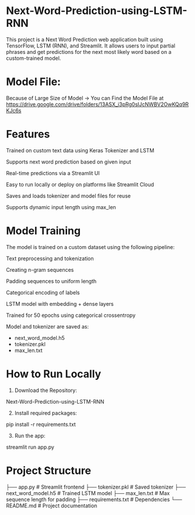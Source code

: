 # Next-Word-Prediction-using-LSTM-RNN
This project is a Next Word Prediction web application built using TensorFlow, LSTM (RNN), and Streamlit. It allows users to input partial phrases and get predictions for the next most likely word based on a custom-trained model.

# Model File:

Because of Large Size of Model -> You can Find the Model File at https://drive.google.com/drive/folders/13ASX_i3pRg0sIJcNWBV2OwKQq9RKJc6s

# Features

Trained on custom text data using Keras Tokenizer and LSTM

Supports next word prediction based on given input

Real-time predictions via a Streamlit UI

Easy to run locally or deploy on platforms like Streamlit Cloud

Saves and loads tokenizer and model files for reuse

Supports dynamic input length using max_len

# Model Training

The model is trained on a custom dataset using the following pipeline:

Text preprocessing and tokenization

Creating n-gram sequences

Padding sequences to uniform length

Categorical encoding of labels

LSTM model with embedding + dense layers

Trained for 50 epochs using categorical crossentropy

Model and tokenizer are saved as:

- next_word_model.h5
- tokenizer.pkl
- max_len.txt

# How to Run Locally

1. Download the Repository:

Next-Word-Prediction-using-LSTM-RNN

2. Install required packages:

pip install -r requirements.txt

3. Run the app:

streamlit run app.py

# Project Structure

├── app.py                  # Streamlit frontend
├── tokenizer.pkl           # Saved tokenizer
├── next_word_model.h5      # Trained LSTM model
├── max_len.txt             # Max sequence length for padding
├── requirements.txt        # Dependencies
└── README.md               # Project documentation
